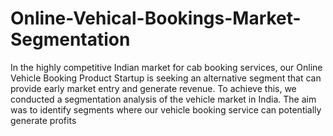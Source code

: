 # Online-Vehical-Bookings-Market-Segmentation

In the highly competitive Indian market for cab booking services, our Online Vehicle Booking 
Product Startup is seeking an alternative segment that can provide early market entry and generate 
revenue. To achieve this, we conducted a segmentation analysis of the vehicle market in India. The 
aim was to identify segments where our vehicle booking service can potentially generate profits

